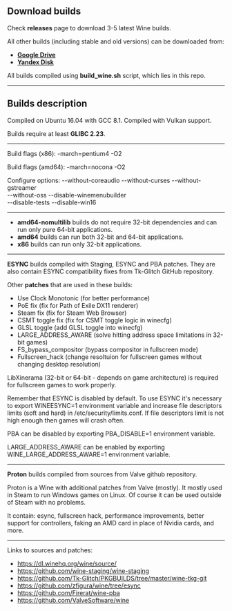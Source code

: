## Download builds

Check **releases** page to download 3-5 latest Wine builds.

All other builds (including stable and old versions) can be downloaded from: 
* **[Google Drive](https://drive.google.com/drive/folders/1HkgqEEdAkCSYUCRFN64GGFTLF7H_Q5Xr)** 
* **[Yandex Disk](https://yadi.sk/d/IrofgqFSqHsPu/wine_builds)**

All builds compiled using **build_wine.sh** script, which lies in this repo.

---

## Builds description

Compiled on Ubuntu 16.04 with GCC 8.1. Compiled with Vulkan support.

Builds require at least **GLIBC 2.23**.

---

Build flags (x86): -march=pentium4 -O2

Build flags (amd64): -march=nocona -O2

Configure options: --without-coreaudio --without-curses --without-gstreamer \
					--without-oss --disable-winemenubuilder \
					--disable-tests --disable-win16

---

* **amd64-nomultilib** builds do not require 32-bit dependencies and can
run only pure 64-bit applications.
* **amd64** builds can run both 32-bit and 64-bit applications.
* **x86** builds can run only 32-bit applications.

---

**ESYNC** builds compiled with Staging, ESYNC and PBA patches.
They are also contain ESYNC compatibility fixes from Tk-Glitch
GitHub repository.

Other **patches** that are used in these builds:

* Use Clock Monotonic		(for better performance)
* PoE fix			(fix for Path of Exile DX11 renderer)
* Steam fix			(fix for Steam Web Browser)
* CSMT toggle fix		(fix for CSMT toggle logic in winecfg)
* GLSL toggle			(add GLSL toggle into winecfg)
* LARGE_ADDRESS_AWARE		(solve hitting address space limitations in 32-bit games)
* FS_bypass_compositor		(bypass compositor in fullscreen mode)
* Fullscreen_hack		(change resoltuion for fullscreen games without changing desktop resolution)

LibXinerama (32-bit or 64-bit - depends on game architecture) is required
for fullscreen games to work properly.

Remember that ESYNC is disabled by default. To use ESYNC it's necessary to export
WINEESYNC=1 environment variable and increase file descriptors limits (soft and hard)
in /etc/security/limits.conf. If file descriptors limit is not high enough 
then games will crash often.

PBA can be disabled by exporting PBA_DISABLE=1 environment variable.

LARGE_ADDRESS_AWARE can be enabled by exporting WINE_LARGE_ADDRESS_AWARE=1
environment variable.

---

**Proton** builds compiled from sources from Valve github repository.

Proton is a Wine with additional patches from Valve (mostly). It mostly
used in Steam to run Windows games on Linux. Of course it can be used
outside of Steam with no problems.

It contain: esync, fullscreen hack, performance improvements,
better support for controllers, faking an AMD card in place of Nvidia
cards, and more.

---

Links to sources and patches:

* https://dl.winehq.org/wine/source/
* https://github.com/wine-staging/wine-staging
* https://github.com/Tk-Glitch/PKGBUILDS/tree/master/wine-tkg-git
* https://github.com/zfigura/wine/tree/esync
* https://github.com/Firerat/wine-pba
* https://github.com/ValveSoftware/wine
